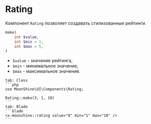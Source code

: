 # Rating

Компонент `Rating` позволяет создавать стилизованные рейтинги.

```php
make(
    int $value,
    int $min = 1,
    int $max = 5,
)
```
- `$value` - значение рейтинга,
- `$min` - минимальное значение,
- `$max` - максимальное значение.

~~~tabs
tab: Class
```php
use MoonShine\UI\Components\Rating;

Rating::make(3, 1, 10)
```
tab: Blade
```blade
<x-moonshine::rating value="8" min="1" max="10" />
```
~~~
